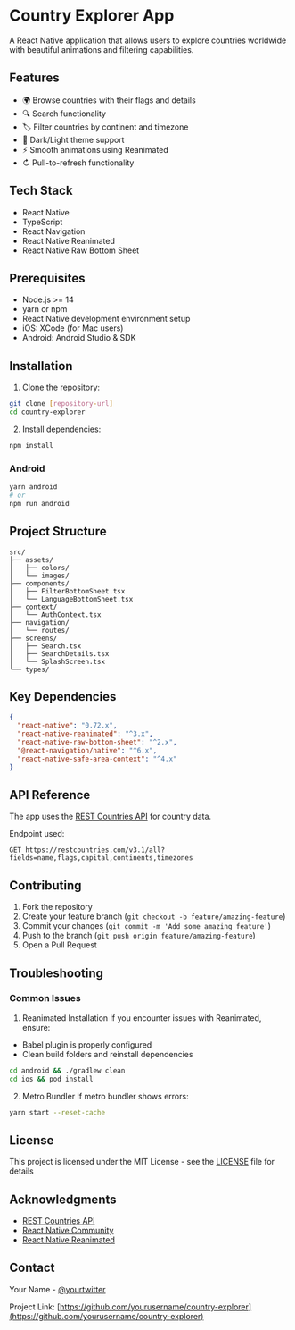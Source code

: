 # Country Explorer App

A React Native application that allows users to explore countries worldwide with beautiful animations and filtering capabilities.

## Features

- 🌍 Browse countries with their flags and details
- 🔍 Search functionality
- 🏷️ Filter countries by continent and timezone
- 🎨 Dark/Light theme support
- ⚡ Smooth animations using Reanimated
- ↻ Pull-to-refresh functionality

## Tech Stack

- React Native
- TypeScript
- React Navigation
- React Native Reanimated
- React Native Raw Bottom Sheet

## Prerequisites

- Node.js >= 14
- yarn or npm
- React Native development environment setup
- iOS: XCode (for Mac users)
- Android: Android Studio & SDK

## Installation

1. Clone the repository:

```bash
git clone [repository-url]
cd country-explorer
```

2. Install dependencies:
```bash
npm install
```

### Android
```bash
yarn android
# or
npm run android
```

## Project Structure

```
src/
├── assets/
│   ├── colors/
│   └── images/
├── components/
│   ├── FilterBottomSheet.tsx
│   └── LanguageBottomSheet.tsx
├── context/
│   └── AuthContext.tsx
├── navigation/
│   └── routes/
├── screens/
│   ├── Search.tsx
│   ├── SearchDetails.tsx
│   └── SplashScreen.tsx
└── types/
```

## Key Dependencies

```json
{
  "react-native": "0.72.x",
  "react-native-reanimated": "^3.x",
  "react-native-raw-bottom-sheet": "^2.x",
  "@react-navigation/native": "^6.x",
  "react-native-safe-area-context": "^4.x"
}
```

## API Reference

The app uses the [REST Countries API](https://restcountries.com/) for country data.

Endpoint used:
```
GET https://restcountries.com/v3.1/all?fields=name,flags,capital,continents,timezones
```

## Contributing

1. Fork the repository
2. Create your feature branch (`git checkout -b feature/amazing-feature`)
3. Commit your changes (`git commit -m 'Add some amazing feature'`)
4. Push to the branch (`git push origin feature/amazing-feature`)
5. Open a Pull Request

## Troubleshooting

### Common Issues

1. Reanimated Installation
If you encounter issues with Reanimated, ensure:
- Babel plugin is properly configured
- Clean build folders and reinstall dependencies
```bash
cd android && ./gradlew clean
cd ios && pod install
```

2. Metro Bundler
If metro bundler shows errors:
```bash
yarn start --reset-cache
```

## License

This project is licensed under the MIT License - see the [LICENSE](LICENSE) file for details

## Acknowledgments

- [REST Countries API](https://restcountries.com/)
- [React Native Community](https://reactnative.dev/community/overview)
- [React Native Reanimated](https://docs.swmansion.com/react-native-reanimated/)

## Contact

Your Name - [@yourtwitter](https://twitter.com/yourtwitter)

Project Link: [https://github.com/yourusername/country-explorer](https://github.com/yourusername/country-explorer)
